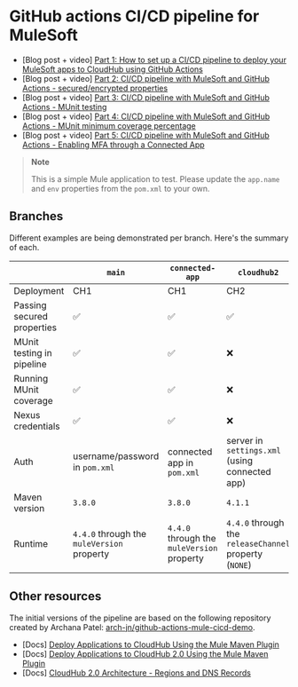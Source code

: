 # GitHub actions CI/CD pipeline for MuleSoft

- [Blog post + video] [Part 1: How to set up a CI/CD pipeline to deploy your MuleSoft apps to CloudHub using GitHub Actions](https://www.prostdev.com/post/how-to-set-up-a-ci-cd-pipeline-to-deploy-your-mulesoft-apps-to-cloudhub-using-github-actions)
- [Blog post + video] [Part 2: CI/CD pipeline with MuleSoft and GitHub Actions - secured/encrypted properties](https://www.prostdev.com/post/part-2-ci-cd-pipeline-with-mulesoft-and-github-actions-secured-encrypted-properties)
- [Blog post + video] [Part 3: CI/CD pipeline with MuleSoft and GitHub Actions - MUnit testing](https://www.prostdev.com/post/part-3-ci-cd-pipeline-with-mulesoft-and-github-actions-munit-testing)
- [Blog post + video] [Part 4: CI/CD pipeline with MuleSoft and GitHub Actions - MUnit minimum coverage percentage](https://www.prostdev.com/post/part-4-ci-cd-pipeline-with-mulesoft-and-github-actions-munit-minimum-coverage-percentage)
- [Blog post + video] [Part 5: CI/CD pipeline with MuleSoft and GitHub Actions - Enabling MFA through a Connected App](https://www.prostdev.com/post/part-5-ci-cd-pipeline-with-mulesoft-and-github-actions-enabling-mfa-through-a-connected-app)

> **Note**
> 
> This is a simple Mule application to test. Please update the `app.name` and `env` properties from the `pom.xml` to your own.

## Branches

Different examples are being demonstrated per branch. Here's the summary of each.

|| `main` | `connected-app` | `cloudhub2`
|-|-|-|-
|Deployment|CH1|CH1|CH2
|Passing secured properties|✅|✅|✅
|MUnit testing in pipeline|✅|✅|❌
|Running MUnit coverage|✅|✅|❌
|Nexus credentials|✅|✅|❌
|Auth|username/password in `pom.xml`|connected app in `pom.xml`|server in `settings.xml` (using connected app)
|Maven version|`3.8.0`|`3.8.0`|`4.1.1`
|Runtime|`4.4.0` through the `muleVersion` property|`4.4.0` through the `muleVersion` property|`4.4.0` through the `releaseChannel` property (`NONE`)

## Other resources

The initial versions of the pipeline are based on the following repository created by Archana Patel: [arch-jn/github-actions-mule-cicd-demo](https://github.com/arch-jn/github-actions-mule-cicd-demo).

- [Docs] [Deploy Applications to CloudHub Using the Mule Maven Plugin](https://docs.mulesoft.com/mule-runtime/latest/deploy-to-cloudhub)
- [Docs] [Deploy Applications to CloudHub 2.0 Using the Mule Maven Plugin](https://docs.mulesoft.com/mule-runtime/latest/deploy-to-cloudhub-2)
- [Docs] [CloudHub 2.0 Architecture - Regions and DNS Records](https://docs.mulesoft.com/cloudhub-2/ch2-architecture#regions-and-dns-records)